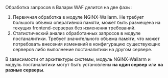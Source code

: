 Обработка запросов в Валарм WAF делится на две фазы:

1. Первичная обработка в модуле NGINX-Wallarm. Не требует большого объема оперативной памяти, может быть размещена на текущих frontend-серверах без изменения требований.
2. Статистический анализ обработанных запросов в модуле постаналитики. Требует значительного объема памяти, что может потребовать внесения изменений в конфигурацию существующих серверов либо выполнение постаналитики на другом сервере.

В зависимости от архитектуры системы, модуль NGINX-Wallarm и модуль постаналитики могут быть установлены **на один сервер** или **на разные серверы**.
